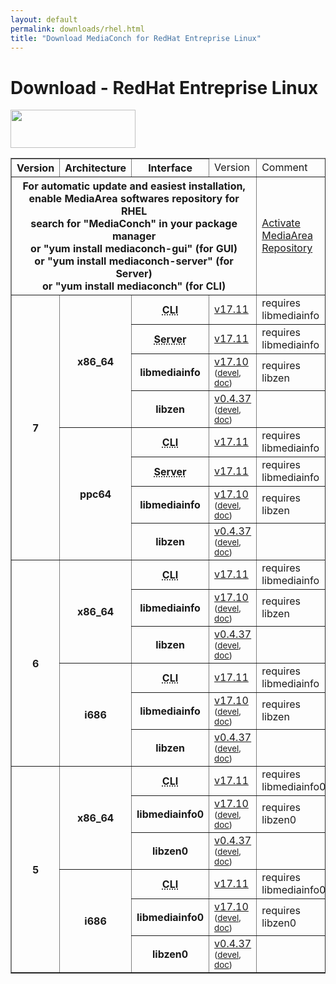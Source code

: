```yaml
---
layout: default
permalink: downloads/rhel.html
title: "Download MediaConch for RedHat Entreprise Linux"
---
```


# Download - RedHat Entreprise Linux

<img src="/MediaConch/images/RedHat.png" width="200" height="61"><br />

<table border="1">
<thead>
<tr class="table-header">
    <th>Version</th>
    <th>Architecture</th>
    <th>Interface</th>
    <td>Version</td>
    <td>Comment</td>
</tr>
</thead>
<tbody>
<tr>
    <th colspan="4">For automatic update and easiest installation, enable MediaArea softwares repository for RHEL<br />search for "MediaConch" in your package manager<br />or "yum install mediaconch-gui" (for GUI)<br /> or "yum install mediaconch-server" (for Server)<br /> or "yum install mediaconch" (for CLI)</th>
    <td><a href='/Repos'>Activate MediaArea Repository</a></td>
</tr>

<tr>
    <th rowspan="8" id="7">7</th>
    <th rowspan="4" id="7.x86_64">x86_64</th>
    <th><abbr title="Command Line Interface">CLI</abbr></th>
    <td><a href="//mediaarea.net/download/binary/mediaconch/17.11/mediaconch-17.11.x86_64.RHEL_7.rpm">v17.11</a></td>
    <td>requires libmediainfo</td>
</tr>
<tr>
    <th><abbr title="Server">Server</abbr></th>
    <td><a href="//mediaarea.net/download/binary/mediaconch-server/17.11/mediaconch-server-17.11.x86_64.RHEL_7.rpm">v17.11</a></td>
    <td>requires libmediainfo</td>
</tr>
<tr>
    <th>libmediainfo</th>
    <td><a href="//mediaarea.net/download/binary/libmediainfo0/17.10/libmediainfo-17.10.x86_64.RHEL_7.rpm">v17.10</a> <small>(<a href="//mediaarea.net/download/binary/libmediainfo0/17.10/libmediainfo-devel-17.10.x86_64.RHEL_7.rpm">devel</a>, <a href="//mediaarea.net/download/binary/libmediainfo0/17.10/libmediainfo-doc-17.10.x86_64.RHEL_7.rpm">doc</a>)</small></td>
    <td>requires libzen</td>
</tr>
<tr>
    <th>libzen</th>
    <td><a href="//mediaarea.net/download/binary/libzen0/0.4.37/libzen-0.4.37.x86_64.RHEL_7.rpm">v0.4.37</a> <small>(<a href="//mediaarea.net/download/binary/libzen0/0.4.37/libzen-devel-0.4.37.x86_64.RHEL_7.rpm">devel</a>, <a href="//mediaarea.net/download/binary/libzen0/0.4.37/libzen-doc-0.4.37.x86_64.RHEL_7.rpm">doc</a>)</small></td>
    <td>&nbsp;</td>
</tr>
<tr>
    <th rowspan="4" id="7.ppc64">ppc64</th>
    <th><abbr title="Command Line Interface">CLI</abbr></th>
    <td><a href="//mediaarea.net/download/binary/mediaconch/17.11/mediaconch-17.11.ppc64.RHEL_7.rpm">v17.11</a></td>
    <td>requires libmediainfo</td>
</tr>
<tr>
    <th><abbr title="Server">Server</abbr></th>
    <td><a href="//mediaarea.net/download/binary/mediaconch-server/17.11/mediaconch-server-17.11.ppc64.RHEL_7.rpm">v17.11</a></td>
    <td>requires libmediainfo</td>
</tr>
<tr>
    <th>libmediainfo</th>
    <td><a href="//mediaarea.net/download/binary/libmediainfo0/17.10/libmediainfo-17.10.ppc64.RHEL_7.rpm">v17.10</a> <small>(<a href="//mediaarea.net/download/binary/libmediainfo0/17.10/libmediainfo-devel-17.10.ppc64.RHEL_7.rpm">devel</a>, <a href="//mediaarea.net/download/binary/libmediainfo0/17.10/libmediainfo-doc-17.10.ppc64.RHEL_7.rpm">doc</a>)</small></td>
    <td>requires libzen</td>
</tr>
<tr>
    <th>libzen</th>
    <td><a href="//mediaarea.net/download/binary/libzen0/0.4.37/libzen-0.4.37.ppc64.RHEL_7.rpm">v0.4.37</a> <small>(<a href="//mediaarea.net/download/binary/libzen0/0.4.37/libzen-devel-0.4.37.ppc64.RHEL_7.rpm">devel</a>, <a href="//mediaarea.net/download/binary/libzen0/0.4.37/libzen-doc-0.4.37.ppc64.RHEL_7.rpm">doc</a>)</small></td>
    <td>&nbsp;</td>
</tr>
<tr>
    <th rowspan="6" id="6">6</th>
    <th rowspan="3" id="6.x86_64">x86_64</th>
    <th><abbr title="Command Line Interface">CLI</abbr></th>
    <td><a href="//mediaarea.net/download/binary/mediaconch/17.11/mediaconch-17.11.x86_64.RHEL_6.rpm">v17.11</a></td>
    <td>requires libmediainfo</td>
</tr>
<tr>
    <th>libmediainfo</th>
    <td><a href="//mediaarea.net/download/binary/libmediainfo0/17.10/libmediainfo-17.10.x86_64.RHEL_6.rpm">v17.10</a> <small>(<a href="//mediaarea.net/download/binary/libmediainfo0/17.10/libmediainfo-devel-17.10.x86_64.RHEL_6.rpm">devel</a>, <a href="//mediaarea.net/download/binary/libmediainfo0/17.10/libmediainfo-doc-17.10.x86_64.RHEL_6.rpm">doc</a>)</small></td>
    <td>requires libzen</td>
</tr>
<tr>
    <th>libzen</th>
    <td><a href="//mediaarea.net/download/binary/libzen0/0.4.37/libzen-0.4.37.x86_64.RHEL_6.rpm">v0.4.37</a> <small>(<a href="//mediaarea.net/download/binary/libzen0/0.4.37/libzen-devel-0.4.37.x86_64.RHEL_6.rpm">devel</a>, <a href="//mediaarea.net/download/binary/libzen0/0.4.37/libzen-doc-0.4.37.x86_64.RHEL_6.rpm">doc</a>)</small></td>
    <td>&nbsp;</td>
</tr>
<tr>
    <th rowspan="3" id="6.i686">i686</th>
    <th><abbr title="Command Line Interface">CLI</abbr></th>
    <td><a href="//mediaarea.net/download/binary/mediaconch/17.11/mediaconch-17.11.i686.RHEL_6.rpm">v17.11</a></td>
    <td>requires libmediainfo</td>
</tr>
<tr>
    <th>libmediainfo</th>
    <td><a href="//mediaarea.net/download/binary/libmediainfo0/17.10/libmediainfo-17.10.i686.RHEL_6.rpm">v17.10</a> <small>(<a href="//mediaarea.net/download/binary/libmediainfo0/17.10/libmediainfo-devel-17.10.i686.RHEL_6.rpm">devel</a>, <a href="//mediaarea.net/download/binary/libmediainfo0/17.10/libmediainfo-doc-17.10.i686.RHEL_6.rpm">doc</a>)</small></td>
    <td>requires libzen</td>
</tr>
<tr>
    <th>libzen</th>
    <td><a href="//mediaarea.net/download/binary/libzen0/0.4.37/libzen-0.4.37.i686.RHEL_6.rpm">v0.4.37</a> <small>(<a href="//mediaarea.net/download/binary/libzen0/0.4.37/libzen-devel-0.4.37.i686.RHEL_6.rpm">devel</a>, <a href="//mediaarea.net/download/binary/libzen0/0.4.37/libzen-doc-0.4.37.i686.RHEL_6.rpm">doc</a>)</small></td>
    <td>&nbsp;</td>
</tr>
<tr>
    <th rowspan="6" id="5">5</th>
    <th rowspan="3" id="5.x86_64">x86_64</th>
    <th><abbr title="Command Line Interface">CLI</abbr></th>
    <td><a href="//mediaarea.net/download/binary/mediaconch/17.11/mediaconch-17.11.x86_64.RHEL_5.rpm">v17.11</a></td>
    <td>requires libmediainfo0</td>
</tr>
<tr>
    <th>libmediainfo0</th>
    <td><a href="//mediaarea.net/download/binary/libmediainfo0/17.10/libmediainfo0-17.10.x86_64.RHEL_5.rpm">v17.10</a> <small>(<a href="//mediaarea.net/download/binary/libmediainfo0/17.10/libmediainfo-devel-17.10.x86_64.RHEL_5.rpm">devel</a>, <a href="//mediaarea.net/download/binary/libmediainfo0/17.10/libmediainfo-doc-17.10.x86_64.RHEL_5.rpm">doc</a>)</small></td>
    <td>requires libzen0</td>
</tr>
<tr>
    <th>libzen0</th>
    <td><a href="//mediaarea.net/download/binary/libzen0/0.4.37/libzen0-0.4.37.x86_64.RHEL_5.rpm">v0.4.37</a> <small>(<a href="//mediaarea.net/download/binary/libzen0/0.4.37/libzen-devel-0.4.37.x86_64.RHEL_5.rpm">devel</a>, <a href="//mediaarea.net/download/binary/libzen0/0.4.37/libzen-doc-0.4.37.x86_64.RHEL_5.rpm">doc</a>)</small></td>
    <td>&nbsp;</td>
</tr>
<tr>
    <th rowspan="3" id="5.i686">i686</th>
    <th><abbr title="Command Line Interface">CLI</abbr></th>
    <td><a href="//mediaarea.net/download/binary/mediaconch/17.11/mediaconch-17.11.i686.RHEL_5.rpm">v17.11</a></td>
    <td>requires libmediainfo0</td>
</tr>
<tr>
    <th>libmediainfo0</th>
    <td><a href="//mediaarea.net/download/binary/libmediainfo0/17.10/libmediainfo0-17.10.i686.RHEL_5.rpm">v17.10</a> <small>(<a href="//mediaarea.net/download/binary/libmediainfo0/17.10/libmediainfo-devel-17.10.i686.RHEL_5.rpm">devel</a>, <a href="//mediaarea.net/download/binary/libmediainfo0/17.10/libmediainfo-doc-17.10.i686.RHEL_5.rpm">doc</a>)</small></td>
    <td>requires libzen0</td>
</tr>
<tr>
    <th>libzen0</th>
    <td><a href="//mediaarea.net/download/binary/libzen0/0.4.37/libzen0-0.4.37.i686.RHEL_5.rpm">v0.4.37</a> <small>(<a href="//mediaarea.net/download/binary/libzen0/0.4.37/libzen-devel-0.4.37.i686.RHEL_5.rpm">devel</a>, <a href="//mediaarea.net/download/binary/libzen0/0.4.37/libzen-doc-0.4.37.i686.RHEL_5.rpm">doc</a>)</small></td>
    <td>&nbsp;</td>
</tr>
</tbody>
</table>
